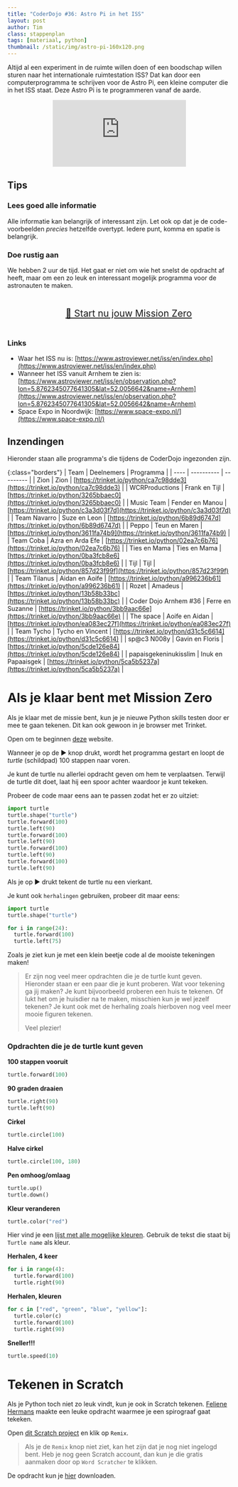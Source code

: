 ```yaml
---
title: "CoderDojo #36: Astro Pi in het ISS"
layout: post
author: Tim
class: stappenplan
tags: [materiaal, python]
thumbnail: /static/img/astro-pi-160x120.png
---
```


Altijd al een experiment in de ruimte willen doen of een boodschap willen sturen naar het internationale ruimtestation ISS? Dat kan door een computerprogramma te schrijven voor de Astro Pi, een kleine computer die in het ISS staat. Deze Astro Pi is te programmeren vanaf de aarde.

<div style="text-align:center; width:100%">
<iframe class="youtube" src="https://www.youtube.com/embed/0sRlhZxrZVs" frameborder="0" allow="accelerometer; autoplay; encrypted-media; gyroscope; picture-in-picture" allowfullscreen></iframe></div>

## Tips

### Lees goed alle informatie

Alle informatie kan belangrijk of interessant zijn. Let ook op dat je de code-voorbeelden _precies_ hetzelfde overtypt. Iedere punt, komma en spatie is belangrijk.

### Doe rustig aan

We hebben 2 uur de tijd. Het gaat er niet om wie het snelst de opdracht af heeft, maar om een zo leuk en interessant mogelijk programma voor de astronauten te maken.

<p style="padding:1em; width:100%; font-size:1.5em; text-align:center"><a href="https://projects.raspberrypi.org/nl-NL/projects/astro-pi-mission-zero" target="_blank">🚀 Start nu jouw Mission Zero</a></p>

### Links

- Waar het ISS nu is: [https://www.astroviewer.net/iss/en/index.php](https://www.astroviewer.net/iss/en/index.php)
- Wanneer het ISS vanuit Arnhem te zien is: [https://www.astroviewer.net/iss/en/observation.php?lon=5.8762345077641305&lat=52.0056642&name=Arnhem](https://www.astroviewer.net/iss/en/observation.php?lon=5.8762345077641305&lat=52.0056642&name=Arnhem)
- Space Expo in Noordwijk: [https://www.space-expo.nl/](https://www.space-expo.nl/)

## Inzendingen

Hieronder staan alle programma's die tijdens de CoderDojo ingezonden zijn.

{:class="borders"}
| Team | Deelnemers | Programma |
| ---- | ---------- | --------- |
| Zion | Zion | [https://trinket.io/python/ca7c98dde3](https://trinket.io/python/ca7c98dde3) |
| WCRProductions | Frank en Tijl | [https://trinket.io/python/3265bbaec0](https://trinket.io/python/3265bbaec0) |
| Music Team | Fender en Manou | [https://trinket.io/python/c3a3d03f7d](https://trinket.io/python/c3a3d03f7d) |
| Team Navarro | Suze en Leon | [https://trinket.io/python/6b89d6747d](https://trinket.io/python/6b89d6747d) |
| Peppo | Teun en Maren | [https://trinket.io/python/3611fa74b9](https://trinket.io/python/3611fa74b9) |
| Team Coba | Azra en Arda Efe | [https://trinket.io/python/02ea7c6b76](https://trinket.io/python/02ea7c6b76) |
| Ties en Mama | Ties en Mama | [https://trinket.io/python/0ba3fcb8e6](https://trinket.io/python/0ba3fcb8e6) |
| Tijl | Tijl | [https://trinket.io/python/857d23f99f](https://trinket.io/python/857d23f99f) |
| Team Tilanus | Aidan en Aoife | [https://trinket.io/python/a996236b61](https://trinket.io/python/a996236b61) |
| Rozet | Amadeus | [https://trinket.io/python/13b58b33bc](https://trinket.io/python/13b58b33bc) |
| Coder Dojo Arnhem #36 | Ferre en Suzanne | [https://trinket.io/python/3bb9aac66e](https://trinket.io/python/3bb9aac66e) |
| The space | Aoife en Aidan | [https://trinket.io/python/ea083ec27f](https://trinket.io/python/ea083ec27f) |
| Team Tycho | Tycho en Vincent | [https://trinket.io/python/d31c5c6614](https://trinket.io/python/d31c5c6614) |
| sp@c3 N008y | Gavin en Floris | [https://trinket.io/python/5cde126e84](https://trinket.io/python/5cde126e84) |
| papaisgekeninukisslim | Inuk en Papaaisgek | [https://trinket.io/python/5ca5b5237a](https://trinket.io/python/5ca5b5237a) |


# Als je klaar bent met Mission Zero

Als je klaar met de missie bent, kun je je nieuwe Python skills testen door er mee te gaan tekenen. Dit kan ook gewoon in je browser met Trinket.

Open om te beginnen [deze](https://trinket.io/turtle/52ab11c68f) website.

Wanneer je op de ▶️ knop drukt, wordt het programma gestart en loopt de _turtle_ (schildpad) 100 stappen naar voren.

Je kunt de turtle nu allerlei opdracht geven om hem te verplaatsen. Terwijl de turtle dit doet, laat hij een spoor achter waardoor je kunt tekeken.

Probeer de code maar eens aan te passen zodat het er zo uitziet:

```python
import turtle
turtle.shape("turtle")
turtle.forward(100)
turtle.left(90)
turtle.forward(100)
turtle.left(90)
turtle.forward(100)
turtle.left(90)
turtle.forward(100)
turtle.left(90)
```

Als je op ▶️ drukt tekent de turtle nu een vierkant.

Je kunt ook `herhalingen` gebruiken, probeer dit maar eens:

```python
import turtle
turtle.shape("turtle")

for i in range(24):
  turtle.forward(100)
  turtle.left(75)
```

Zoals je ziet kun je met een klein beetje code al de mooiste tekeningen maken!

> Er zijn nog veel meer opdrachten die je de turtle kunt geven. Hieronder staan er een paar die je kunt proberen. Wat voor tekening ga jij maken? Je kunt bijvoorbeeld proberen een huis te tekenen. Of lukt het om je huisdier na te maken, misschien kun je wel jezelf tekenen? Je kunt ook met de herhaling zoals hierboven nog veel meer mooie figuren tekenen.
>
> Veel plezier!

### Opdrachten die je de turtle kunt geven

**100 stappen vooruit**

```python
turtle.forward(100)
```

**90 graden draaien**

```python
turtle.right(90)
turtle.left(90)
```

**Cirkel**

```python
turtle.circle(100)
```

**Halve cirkel**

```python
turtle.circle(100, 180)
```

**Pen omhoog/omlaag**

```python
turtle.up()
turtle.down()
```

**Kleur veranderen**

```python
turtle.color("red")
```

Hier vind je een [lijst met alle mogelijke kleuren](https://trinket.io/docs/colors). Gebruik de tekst die staat bij `Turtle name` als kleur.

**Herhalen, 4 keer**

```python
for i in range(4):
  turtle.forward(100)
  turtle.right(90)
```

**Herhalen, kleuren**

```python
for c in ["red", "green", "blue", "yellow"]:
  turtle.color(c)
  turtle.forward(100)
  turtle.right(90)
```

**Sneller!!!**

```python
turtle.speed(10)
```

# Tekenen in Scratch

Als je Python toch niet zo leuk vindt, kun je ook in Scratch tekenen. [Feliene Hermans](https://scratchles.nl/) maakte een leuke opdracht waarmee je een spirograaf gaat tekeken.

Open [dit Scratch project](https://scratch.mit.edu/projects/160461170/) en klik op `Remix`.

> Als je de `Remix` knop niet ziet, kan het zijn dat je nog niet ingelogd bent. Heb je nog geen Scratch account, dan kun je die gratis aanmaken door op `Word Scratcher` te klikken.

De opdracht kun je [hier](https://scratch.mit.edu/projects/160461170/editor/) downloaden.
